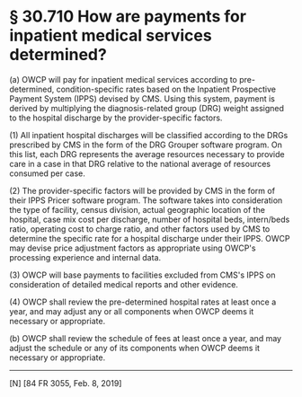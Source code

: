 # § 30.710   How are payments for inpatient medical services determined?

(a) OWCP will pay for inpatient medical services according to pre-determined, condition-specific rates based on the Inpatient Prospective Payment System (IPPS) devised by CMS. Using this system, payment is derived by multiplying the diagnosis-related group (DRG) weight assigned to the hospital discharge by the provider-specific factors.


(1) All inpatient hospital discharges will be classified according to the DRGs prescribed by CMS in the form of the DRG Grouper software program. On this list, each DRG represents the average resources necessary to provide care in a case in that DRG relative to the national average of resources consumed per case.


(2) The provider-specific factors will be provided by CMS in the form of their IPPS Pricer software program. The software takes into consideration the type of facility, census division, actual geographic location of the hospital, case mix cost per discharge, number of hospital beds, intern/beds ratio, operating cost to charge ratio, and other factors used by CMS to determine the specific rate for a hospital discharge under their IPPS. OWCP may devise price adjustment factors as appropriate using OWCP's processing experience and internal data.


(3) OWCP will base payments to facilities excluded from CMS's IPPS on consideration of detailed medical reports and other evidence.


(4) OWCP shall review the pre-determined hospital rates at least once a year, and may adjust any or all components when OWCP deems it necessary or appropriate.


(b) OWCP shall review the schedule of fees at least once a year, and may adjust the schedule or any of its components when OWCP deems it necessary or appropriate.



---

[N] [84 FR 3055, Feb. 8, 2019]










